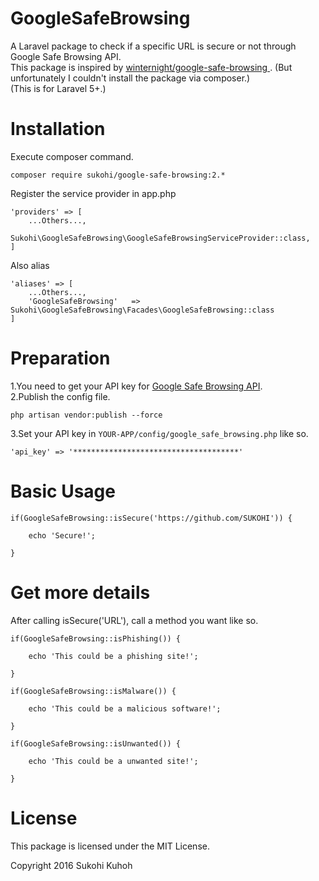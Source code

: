 GoogleSafeBrowsing
=====

A Laravel package to check if a specific URL is secure or not through Google Safe Browsing API.  
This package is inspired by [winternight/google-safe-browsing ](https://stash.treadstone.co/projects/PHPGSB/repos/main/browse).
(But unfortunately I couldn't install the package via composer.)  
(This is for Laravel 5+.)

Installation
====

Execute composer command.

    composer require sukohi/google-safe-browsing:2.*

Register the service provider in app.php

    'providers' => [
        ...Others...,  
        Sukohi\GoogleSafeBrowsing\GoogleSafeBrowsingServiceProvider::class,
    ]

Also alias

    'aliases' => [
        ...Others...,  
        'GoogleSafeBrowsing'   => Sukohi\GoogleSafeBrowsing\Facades\GoogleSafeBrowsing::class
    ]

Preparation
====

1.You need to get your API key for [Google Safe Browsing API](https://developers.google.com/safe-browsing/lookup_guide).  
2.Publish the config file.

    php artisan vendor:publish --force
    
3.Set your API key in `YOUR-APP/config/google_safe_browsing.php` like so.

    'api_key' => '*************************************'


Basic Usage
====

    if(GoogleSafeBrowsing::isSecure('https://github.com/SUKOHI')) {

        echo 'Secure!';

    }

Get more details
====

After calling isSecure('URL'), call a method you want like so.

    if(GoogleSafeBrowsing::isPhishing()) {

        echo 'This could be a phishing site!';

    }

    if(GoogleSafeBrowsing::isMalware()) {

        echo 'This could be a malicious software!';

    }

    if(GoogleSafeBrowsing::isUnwanted()) {

        echo 'This could be a unwanted site!';

    }


License
====

This package is licensed under the MIT License.

Copyright 2016 Sukohi Kuhoh